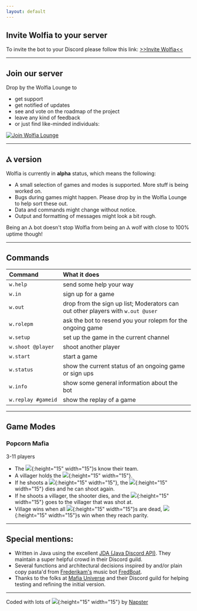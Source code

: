 ```yaml
---
layout: default
---
```


## Invite Wolfia to your server

To invite the bot to your Discord please follow this link:
[>>Invite Wolfia<<](https://discordapp.com/oauth2/authorize?&client_id=306583221565521921&scope=bot)

* * *

## Join our server

Drop by the Wolfia Lounge to
- get support
- get notified of updates
- see and vote on the roadmap of the project
- leave any kind of feedback
- or just find like-minded individuals:

[![Join Wolfia Lounge](https://discordapp.com/api/guilds/315944983754571796/embed.png?style=banner2)](https://discord.gg/nvcfX3q)

* * *

## Ⲁ version

Wolfia is currently in **alpha** status, which means the following:
- A small selection of games and modes is supported. More stuff is being worked on.
- Bugs during games might happen. Please drop by in the Wolfia Lounge to help sort these out.
- Data and commands might change without notice.
- Output and formatting of messages might look a bit rough.

Being an Ⲁ bot doesn't stop Wolfia from being an Ⲁ wolf with close to 100% uptime though!

* * *

## Commands

| Command            | What it does                                                                    |
|:-------------------|:--------------------------------------------------------------------------------|
| `w.help`           | send some help your way                                                         |
| `w.in`             | sign up for a game                                                              |
| `w.out`            | drop from the sign up list; Moderators can out other players with `w.out @user` |
| `w.rolepm`         | ask the bot to resend you your rolepm for the ongoing game                      |
| `w.setup`          | set up the game in the current channel                                          |
| `w.shoot @player`  | shoot another player                                                            |
| `w.start`          | start a game                                                                    |
| `w.status`         | show the current status of an ongoing game or sign ups                          |
| `w.info`           | show some general information about the bot                                     |
| `w.replay #gameid` | show the replay of a game                                                       |


* * *

## Game Modes

### Popcorn Mafia
3-11 players

- The ![](https://canary.discordapp.com/assets/04ff67f3321f9158ad57242a5412782b.svg){:height="15" width="15"}s know their team.
- A villager holds the ![](https://canary.discordapp.com/assets/3071dbc60204c84ca0cf423b8b08a204.svg){:height="15" width="15"}.
- If he shoots a ![](https://canary.discordapp.com/assets/04ff67f3321f9158ad57242a5412782b.svg){:height="15" width="15"}, the ![](https://canary.discordapp.com/assets/04ff67f3321f9158ad57242a5412782b.svg){:height="15" width="15"} dies and he can shoot again.
- If he shoots a villager, the shooter dies, and the ![](https://canary.discordapp.com/assets/3071dbc60204c84ca0cf423b8b08a204.svg){:height="15" width="15"} goes to the villager that was shot at.
- Village wins when all ![](https://canary.discordapp.com/assets/04ff67f3321f9158ad57242a5412782b.svg){:height="15" width="15"}s are dead, ![](https://canary.discordapp.com/assets/04ff67f3321f9158ad57242a5412782b.svg){:height="15" width="15"}s win when they reach parity.

* * *

## Special mentions:
- Written in Java using the excellent [JDA (Java Discord API)](https://github.com/DV8FromTheWorld/JDA). They maintain a super helpful crowd in their Discord guild.
- Several functions and architectural decisions inspired by and/or plain copy pasta'd from [Frederikam's](https://github.com/Frederikam) music bot [FredBoat](https://github.com/Frederikam/FredBoat).
- Thanks to the folks at [Mafia Universe](http://www.mafiauniverse.com) and their Discord guild for helping testing and refining the initial version.

* * *

Coded with lots of ![](https://canary.discordapp.com/assets/25c09e6fde32411da2b0da00f5cb9c84.svg){:height="15" width="15"} by [Napster](https://npstr.space/)